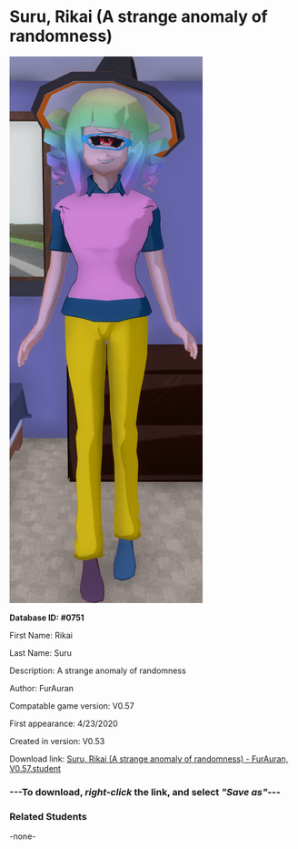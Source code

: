 # Suru, Rikai (A strange anomaly of randomness)

<img src="../../Files/Images/Suru, Rikai (A strange anomaly of randomness).png" title="Suru, Rikai (A strange anomaly of randomness) - FurAuran, V0.57">

**Database ID: #0751**

First Name: Rikai

Last Name: Suru

Description: A strange anomaly of randomness

Author: FurAuran

Compatable game version: V0.57

First appearance: 4/23/2020

Created in version: V0.53

Download link: <a href="https://raw.githubusercontent.com/Arbiter1223/Daigaku-Gurashi-Custom-Students/master/Files/Student%20Files/Suru%2C%20Rikai%20(A%20strange%20anomaly%20of%20randomness)%20-%20FurAuran%2C%20V0.57.student">Suru, Rikai (A strange anomaly of randomness) - FurAuran, V0.57.student</a>

### ---**To download, _right-click_ the link, and select _"Save as"_**---

### Related Students

-none-
